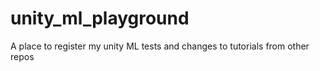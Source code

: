 # unity_ml_playground
A place to register my unity ML tests and changes to tutorials from other repos
